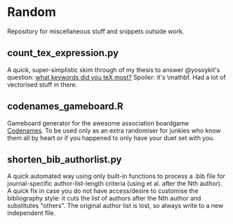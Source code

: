 # Random
Repository for miscellaneous stuff and snippets outside work.

## count_tex_expression.py
A quick, super-simplistic skim through of my thesis to answer @yosoykit's question: [what keywords did you teX most?](https://twitter.com/yosoykit/status/996870912963117056)
Spoiler: it's \mathbf. Had a lot of vectorised stuff in there.

## codenames_gameboard.R
Gameboard generator for the awesome association boardgame [Codenames](https://czechgames.com/en/codenames/).
To be used only as an extra randomiser for junkies who know them all by heart or if you happened to only have your duet set with you.

## shorten_bib_authorlist.py
A quick automated way using only built-in functions to process a .bib file for journal-specific author-list-length criteria (using et al. after the Nth author). A quick fix in case you do not have access/desire to customise the bibliography style: it cuts the list of authors after the Nth author and substitutes "others". The original author list is lost, so always write to a new independent file.
